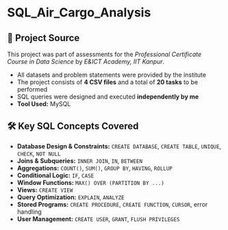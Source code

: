 # SQL_Air_Cargo_Analysis

## 📌 Project Source  
This project was part of assessments for the *Professional Certificate Course in Data Science* by *E&ICT Academy, IIT Kanpur*.  
- All datasets and problem statements were provided by the institute  
- The project consists of **4 CSV files** and a total of **20 tasks** to be performed 
- SQL queries were designed and executed **independently by me**  
- **Tool Used:** MySQL

  
## 🛠 Key SQL Concepts Covered  

- **Database Design & Constraints:** `CREATE DATABASE`, `CREATE TABLE`, `UNIQUE`, `CHECK`, `NOT NULL`  
- **Joins & Subqueries:** `INNER JOIN`, `IN`, `BETWEEN`  
- **Aggregations:** `COUNT()`, `SUM()`, `GROUP BY`, `HAVING`, `ROLLUP`  
- **Conditional Logic:** `IF`, `CASE`  
- **Window Functions:** `MAX() OVER (PARTITION BY ...)`  
- **Views:** `CREATE VIEW`  
- **Query Optimization:** `EXPLAIN`, `ANALYZE`  
- **Stored Programs:** `CREATE PROCEDURE`, `CREATE FUNCTION`, `CURSOR`, error handling  
- **User Management:** `CREATE USER`, `GRANT`, `FLUSH PRIVILEGES`  

